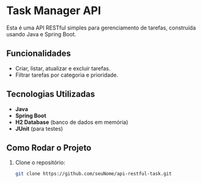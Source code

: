# Task Manager API

Esta é uma API RESTful simples para gerenciamento de tarefas, construída usando Java e Spring Boot.

## Funcionalidades
- Criar, listar, atualizar e excluir tarefas.
- Filtrar tarefas por categoria e prioridade.

## Tecnologias Utilizadas
- **Java**
- **Spring Boot**
- **H2 Database** (banco de dados em memória)
- **JUnit** (para testes)

## Como Rodar o Projeto
1. Clone o repositório:
   ```bash
   git clone https://github.com/seuNome/api-restful-task.git
